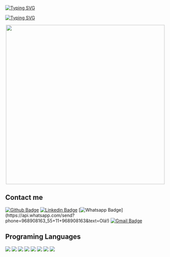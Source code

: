 [![Typing SVG](https://readme-typing-svg.demolab.com?font=Kalam&size=25&pause=1200&color=D9814E&random=false&width=435&lines=Hey!+I'm+Raquel+Marques%F0%9F%91%8B;Would+you+have+a+coffee+with+me%3F%E2%98%95)](https://git.io/typing-svg)

[![Typing SVG](https://readme-typing-svg.demolab.com?font=Kalam&size=25&pause=1200&color=F2C572&random=false&width=435&lines=I+love+cats%2C+coffee+and+coding%F0%9F%8D%BF)](https://git.io/typing-svg)

 <p align="center">
  <img src="https://media.giphy.com/media/v1.Y2lkPTc5MGI3NjExM2sydjJmbjNyaWxxajFpeHlkOGdpYnZjMGFjdWRzbDM1ZTdmdHloayZlcD12MV9pbnRlcm5hbF9naWZfYnlfaWQmY3Q9Zw/gbaDq3wamsnutKGNbq/giphy.gif" width="500">
 </p>

 
## Contact me
[![Github Badge](https://img.shields.io/badge/-Github-000?style=flat-square&logo=Github&logoColor=white&link=https://github.com/RaquelAbensur)](https://github.com/RaquelAbensur)
[![Linkedin Badge](https://img.shields.io/badge/-LinkedIn-blue?style=flat-square&logo=Linkedin&logoColor=white&link=https://www.linkedin.com/in/raquel-abensur-a54660210/)](https://www.linkedin.com/in/raquel-abensur-a54660210/)
[![Whatsapp Badge](https://img.shields.io/badge/-Whatsapp-4CA143?style=flat-square&labelColor=4CA143&logo=whatsapp&logoColor=white&link=https://api.whatsapp.com/send?phone=11968908163_55+11+968908163&text=Olá!)](https://api.whatsapp.com/send?phone=968908163_55+11+968908163&text=Olá!)
[![Gmail Badge](https://img.shields.io/badge/-Gmail-c14438?style=flat-square&logo=Gmail&logoColor=white&link=mailto:raquelabensur10@gmail.com)](mailto:raquelabensur10@gmail.com)

## Programing Languages

<div>
  <img  src="https://img.shields.io/badge/Python-3776AB?style=for-the-badge&logo=python&logoColor=white">
  <img  src="https://img.shields.io/badge/HTML5-E34F26?style=for-the-badge&logo=html5&logoColor=white">
  <img  src="https://img.shields.io/badge/CSS-239120?&style=for-the-badge&logo=css3&logoColor=white">
  <img  src="https://img.shields.io/badge/JavaScript-323330?style=for-the-badge&logo=javascript&logoColor=F7DF1E">
  <img src="https://img.shields.io/badge/Figma-F24E1E?style=for-the-badge&logo=figma&logoColor=white">
  <img src="https://img.shields.io/badge/PHP-777BB4?style=for-the-badge&logo=php&logoColor=white">
  <img src="https://img.shields.io/badge/TypeScript-007ACC?style=for-the-badge&logo=typescript&logoColor=white">
  <img src="https://img.shields.io/badge/Kotlin-0095D5?&style=for-the-badge&logo=kotlin&logoColor=white">
</div>

